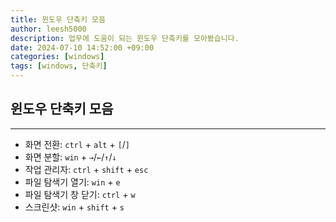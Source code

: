 ```yaml
---
title: 윈도우 단축키 모음
author: leesh5000
description: 업무에 도움이 되는 윈도우 단축키를 모아봤습니다.
date: 2024-07-10 14:52:00 +09:00
categories: [windows]
tags: [windows, 단축키]
---
```


## 윈도우 단축키 모음
---

- 화면 전환: `ctrl` + `alt` + `[`/`]`
- 화면 분할: `win` + `→`/`←`/`↑`/`↓`
- 작업 관리자: `ctrl` + `shift` + `esc` 
- 파일 탐색기 열기: `win` + `e`
- 파일 탐색기 창 닫기: `ctrl` + `w`
- 스크린샷: `win` + `shift` + `s`
